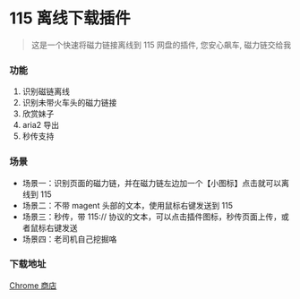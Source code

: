 # 115 离线下载插件

> 这是一个快速将磁力链接离线到 115 网盘的插件, 您安心飙车, 磁力链交给我

### 功能

1. 识别磁链离线
2. 识别未带火车头的磁力链接
3. 欣赏妹子
4. aria2 导出
5. 秒传支持

### 场景

- 场景一：识别页面的磁力链，并在磁力链左边加一个【小图标】点击就可以离线到 115
- 场景二：不带 magent 头部的文本，使用鼠标右键发送到 115
- 场景三：秒传，带 115:// 协议的文本，可以点击插件图标，秒传页面上传，或者鼠标右键发送
- 场景四：老司机自己挖掘咯

### 下载地址

[Chrome 商店](https://chrome.google.com/webstore/detail/jgcpgphpmecnbepkigkioamkdiallnai)

